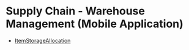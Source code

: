 # Supply Chain - Warehouse Management (Mobile Application)
  - [ItemStorageAllocation](/entities/supplychain-warehouse-management-mobile-app/ItemStorageAllocation.md)
